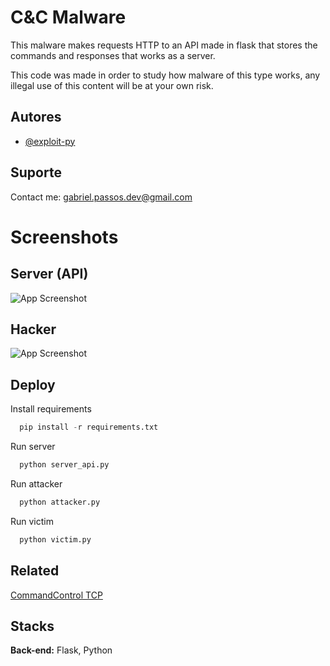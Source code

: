 
# C&C Malware

This malware makes requests HTTP to an API made in flask that stores the commands and responses that works as a server.

This code was made in order to study how malware of this type works, any illegal use of this content will be at your own risk.

## Autores

- [@exploit-py](https://www.github.com/exploit-py)


## Suporte

Contact me: gabriel.passos.dev@gmail.com

# Screenshots

## Server (API)
![App Screenshot](https://cdn.discordapp.com/attachments/933791098827059204/1072775778879676506/8a3235db-94bf-4575-a5d8-7fda134db951.png)

## Hacker

![App Screenshot](https://cdn.discordapp.com/attachments/933791098827059204/1072775469532975134/image.png)

## Deploy

Install requirements

```python
  pip install -r requirements.txt
```

Run server

```python
  python server_api.py
```

Run attacker

```python
  python attacker.py
```

Run victim

```python
  python victim.py
```


## Related

[CommandControl TCP](https://github.com/Exploit-py/Command-Control-TCP)


## Stacks


**Back-end:** Flask, Python

